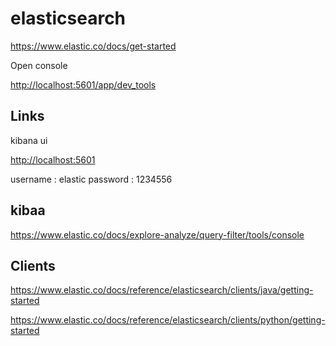 # elasticsearch

<https://www.elastic.co/docs/get-started>

Open console

<http://localhost:5601/app/dev_tools>


## Links

kibana ui

<http://localhost:5601>

username : elastic
password : 1234556



## kibaa

https://www.elastic.co/docs/explore-analyze/query-filter/tools/console

## Clients

<https://www.elastic.co/docs/reference/elasticsearch/clients/java/getting-started>

<https://www.elastic.co/docs/reference/elasticsearch/clients/python/getting-started>
